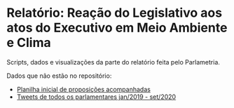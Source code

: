 # Relatório: Reação do Legislativo aos atos do Executivo em Meio Ambiente e Clima

Scripts, dados e visualizações da parte do relatório feita pelo Parlametria. 

Dados que não estão no repositório: 
  * [Planilha inicial de proposições acompanhadas](https://drive.google.com/file/d/1lNQjVrc0wMhBkboXiM8jLAiGDUnzuAbA/view?usp=sharing)
  * [Tweets de todos os parlamentares jan/2019 - set/2020](https://drive.google.com/drive/u/1/folders/197N0XPbo6JwMxeUBy527botZIB1MJ6AU)
